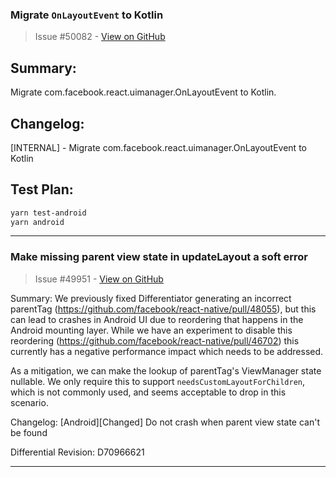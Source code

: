### Migrate `OnLayoutEvent` to Kotlin

> Issue #50082 - [View on GitHub](https://github.com/facebook/react-native/pull/50082)

## Summary:

Migrate com.facebook.react.uimanager.OnLayoutEvent to Kotlin.

## Changelog:

[INTERNAL] - Migrate com.facebook.react.uimanager.OnLayoutEvent to Kotlin

## Test Plan:

```bash
yarn test-android
yarn android
```

---

### Make missing parent view state in updateLayout a soft error

> Issue #49951 - [View on GitHub](https://github.com/facebook/react-native/pull/49951)

Summary:
We previously fixed Differentiator generating an incorrect parentTag (https://github.com/facebook/react-native/pull/48055), but this can lead to crashes in Android UI due to reordering that happens in the Android mounting layer. While we have an experiment to disable this reordering (https://github.com/facebook/react-native/pull/46702) this currently has a negative performance impact which needs to be addressed.

As a mitigation, we can make the lookup of parentTag's ViewManager state nullable. We only require this to support `needsCustomLayoutForChildren`, which is not commonly used, and seems acceptable to drop in this scenario.

Changelog: [Android][Changed] Do not crash when parent view state can't be found

Differential Revision: D70966621




---

